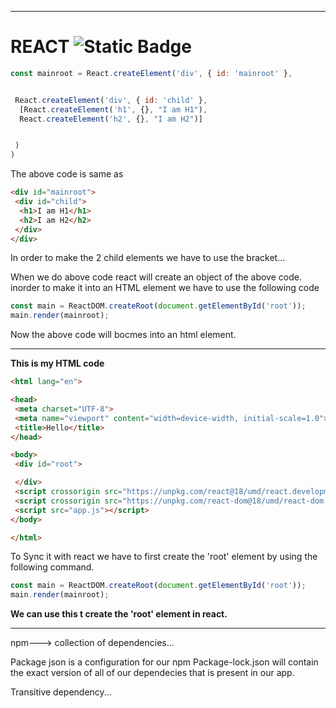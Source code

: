 ************************************************************************************************************************************
# REACT   ![Static Badge](https://shields.io./badge/react-c)





```javascript
const mainroot = React.createElement('div', { id: 'mainroot' },


 React.createElement('div', { id: 'child' },
  [React.createElement('h1', {}, "I am H1"),
  React.createElement('h2', {}, "I am H2")]


 )
)
```

The above code is same as 
```html
<div id="mainroot">
 <div id="child">
  <h1>I am H1</h1>
  <h2>I am H2</h2>
 </div>
</div>
```


In order to make the 2 child elements we have to use the bracket...

When we do above code react will create an object of the above code. inorder to make it into an HTML element we have to  use the following code

```javascript
const main = ReactDOM.createRoot(document.getElementById('root'));
main.render(mainroot);
```
Now the above code will bocmes into an html element.

************************************************************************************************************************************

**This is my HTML code**

```html
<html lang="en">

<head>
 <meta charset="UTF-8">
 <meta name="viewport" content="width=device-width, initial-scale=1.0">
 <title>Hello</title>
</head>

<body>
 <div id="root">

 </div>
 <script crossorigin src="https://unpkg.com/react@18/umd/react.development.js"></script>
 <script crossorigin src="https://unpkg.com/react-dom@18/umd/react-dom.development.js"></script>
 <script src="app.js"></script>
</body>

</html>
```

To Sync it with react we have to first create the 'root' element by using the following command.


```javascript
const main = ReactDOM.createRoot(document.getElementById('root'));
main.render(mainroot);
```


**We can use this t create the 'root' element in react.**


***************************************************

npm---> collection of dependencies...

Package json is a configuration for our npm
Package-lock.json will contain the exact version of all of our dependecies that is present in our app.

Transitive dependency...




